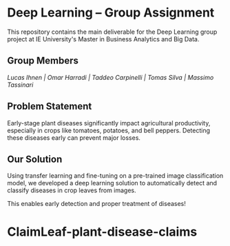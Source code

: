 # Deep Learning – Group Assignment

This repository contains the main deliverable for the Deep Learning group project at IE University's Master in Business Analytics and Big Data.

## Group Members  
_Lucas Ihnen | Omar Harradi | Taddeo Carpinelli | Tomas Silva | Massimo Tassinari_

## Problem Statement  
Early-stage plant diseases significantly impact agricultural productivity, especially in crops like tomatoes, potatoes, and bell peppers. Detecting these diseases early can prevent major losses.

## Our Solution  
Using transfer learning and fine-tuning on a pre-trained image classification model, we developed a deep learning solution to automatically detect and classify diseases in crop leaves from images.

This enables early detection and proper treatment of diseases! 
# ClaimLeaf-plant-disease-claims
